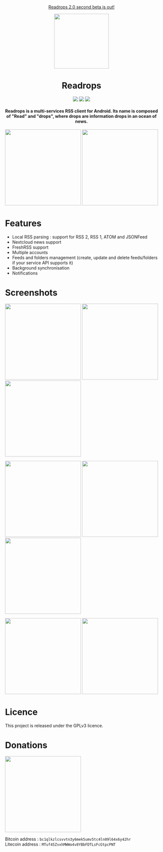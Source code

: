 <p align="center"><a href="https://github.com/readrops/Readrops/releases/tag/v2.0-beta02">Readrops 2.0 second beta is out!</a>
</p>

<p align="center">
	<img src="fastlane/metadata/android/en-US/images/icon.png" width=180>
</p>

<h1 align="center"><b>Readrops</b></h1>

<p align="center">
<a href="https://github.com/readrops/Readrops/actions"><img src="https://github.com/readrops/Readrops/workflows/Android%20CI/badge.svg?branch=develop"></a>
<a href="https://codecov.io/gh/readrops/Readrops"><img src="https://codecov.io/gh/readrops/Readrops/branch/develop/graph/badge.svg?token=229PNPQPMM"></a>
<a href="https://hosted.weblate.org/engage/readrops/"><img src="https://hosted.weblate.org/widgets/readrops/-/strings/svg-badge.svg"/></a>

<h4 align="center">Readrops is a multi-services RSS client for Android. Its name is composed of "Read" and "drops", where drops are information drops in an ocean of news.</h4>

<p align="center">
	<a href="https://play.google.com/store/apps/details?id=com.readrops.app"><img src="images/google-play-badge.png" width=250></a>
	<a href="https://f-droid.org/en/packages/com.readrops.app/"><img src="images/fdroid-badge.png" width=250></a>
</p>

</p>

# Features

- Local RSS parsing : support for RSS 2, RSS 1, ATOM and JSONFeed
- Nextcloud news support
- FreshRSS support
- Multiple accounts
- Feeds and folders management (create, update and delete feeds/folders if your service API supports it)
- Background synchronisation
- Notifications

# Screenshots

<img src="fastlane/metadata/android/en-US/images/phoneScreenshots/Screenshot_1.png" width=250> <img src="fastlane/metadata/android/en-US/images/phoneScreenshots/Screenshot_2.png" width=250> <img src="fastlane/metadata/android/en-US/images/phoneScreenshots/Screenshot_3.png" width=250> 

<img src="fastlane/metadata/android/en-US/images/phoneScreenshots/Screenshot_4.png" width=250> <img src="fastlane/metadata/android/en-US/images/phoneScreenshots/Screenshot_5.png" width=250> <img src="fastlane/metadata/android/en-US/images/phoneScreenshots/Screenshot_6.png" width=250>

<img src="fastlane/metadata/android/en-US/images/phoneScreenshots/Screenshot_7.png" width=250> <img src="fastlane/metadata/android/en-US/images/phoneScreenshots/Screenshot_8.png" width=250>

# Licence

This project is released under the GPLv3 licence.

# Donations

[<img src="images/paypal-badge.png" width=250>](https://paypal.me/readropsapp)

Bitcoin address : `bc1qlkzlcsvvtn3y6mek5umv5tc4ln09l64x6y42hr` <br />
Litecoin address : `MTuf45ZvxhMWWo4v8YBbFDTLsFcGtpcPNT`
